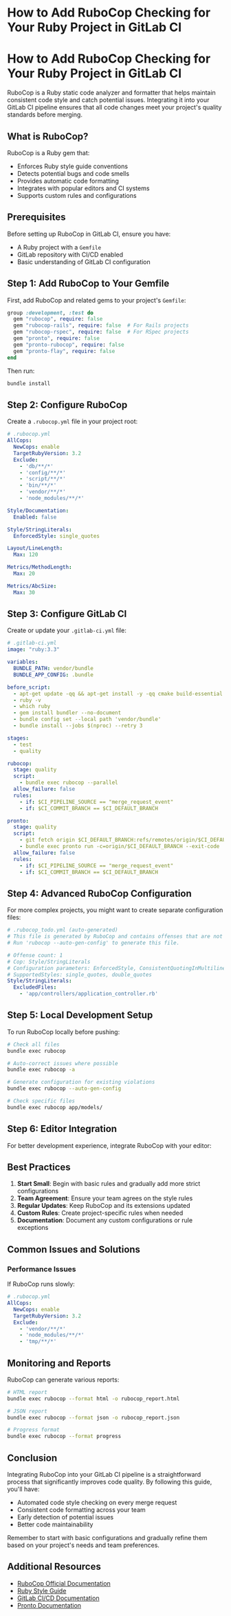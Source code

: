 # How to Add RuboCop Checking for Your Ruby Project in GitLab CI


# How to Add RuboCop Checking for Your Ruby Project in GitLab CI

RuboCop is a Ruby static code analyzer and formatter that helps maintain consistent code style and catch potential issues. Integrating it into your GitLab CI pipeline ensures that all code changes meet your project's quality standards before merging.

## What is RuboCop?

RuboCop is a Ruby gem that:
- Enforces Ruby style guide conventions
- Detects potential bugs and code smells
- Provides automatic code formatting
- Integrates with popular editors and CI systems
- Supports custom rules and configurations

## Prerequisites

Before setting up RuboCop in GitLab CI, ensure you have:
- A Ruby project with a `Gemfile`
- GitLab repository with CI/CD enabled
- Basic understanding of GitLab CI configuration

## Step 1: Add RuboCop to Your Gemfile

First, add RuboCop and related gems to your project's `Gemfile`:

```ruby
group :development, :test do
  gem "rubocop", require: false
  gem "rubocop-rails", require: false  # For Rails projects
  gem "rubocop-rspec", require: false  # For RSpec projects
  gem "pronto", require: false
  gem "pronto-rubocop", require: false
  gem "pronto-flay", require: false
end
```

Then run:
```bash
bundle install
```

## Step 2: Configure RuboCop

Create a `.rubocop.yml` file in your project root:

```yaml
# .rubocop.yml
AllCops:
  NewCops: enable
  TargetRubyVersion: 3.2
  Exclude:
    - 'db/**/*'
    - 'config/**/*'
    - 'script/**/*'
    - 'bin/**/*'
    - 'vendor/**/*'
    - 'node_modules/**/*'

Style/Documentation:
  Enabled: false

Style/StringLiterals:
  EnforcedStyle: single_quotes

Layout/LineLength:
  Max: 120

Metrics/MethodLength:
  Max: 20

Metrics/AbcSize:
  Max: 30
```

## Step 3: Configure GitLab CI

Create or update your `.gitlab-ci.yml` file:

```yaml
# .gitlab-ci.yml
image: "ruby:3.3"

variables:
  BUNDLE_PATH: vendor/bundle
  BUNDLE_APP_CONFIG: .bundle

before_script:
  - apt-get update -qq && apt-get install -y -qq cmake build-essential pkg-config libgit2-dev
  - ruby -v
  - which ruby
  - gem install bundler --no-document
  - bundle config set --local path 'vendor/bundle'
  - bundle install --jobs $(nproc) --retry 3

stages:
  - test
  - quality

rubocop:
  stage: quality
  script:
    - bundle exec rubocop --parallel
  allow_failure: false
  rules:
    - if: $CI_PIPELINE_SOURCE == "merge_request_event"
    - if: $CI_COMMIT_BRANCH == $CI_DEFAULT_BRANCH

pronto:
  stage: quality
  script:
    - git fetch origin $CI_DEFAULT_BRANCH:refs/remotes/origin/$CI_DEFAULT_BRANCH
    - bundle exec pronto run -c=origin/$CI_DEFAULT_BRANCH --exit-code
  allow_failure: false
  rules:
    - if: $CI_PIPELINE_SOURCE == "merge_request_event"
    - if: $CI_COMMIT_BRANCH == $CI_DEFAULT_BRANCH
```

## Step 4: Advanced RuboCop Configuration

For more complex projects, you might want to create separate configuration files:

```yaml
# .rubocop_todo.yml (auto-generated)
# This file is generated by RuboCop and contains offenses that are not fixed yet.
# Run 'rubocop --auto-gen-config' to generate this file.

# Offense count: 1
# Cop: Style/StringLiterals
# Configuration parameters: EnforcedStyle, ConsistentQuotingInMultiline.
# SupportedStyles: single_quotes, double_quotes
Style/StringLiterals:
  ExcludedFiles:
    - 'app/controllers/application_controller.rb'
```

## Step 5: Local Development Setup

To run RuboCop locally before pushing:

```bash
# Check all files
bundle exec rubocop

# Auto-correct issues where possible
bundle exec rubocop -a

# Generate configuration for existing violations
bundle exec rubocop --auto-gen-config

# Check specific files
bundle exec rubocop app/models/
```

## Step 6: Editor Integration

For better development experience, integrate RuboCop with your editor:


## Best Practices

1. **Start Small**: Begin with basic rules and gradually add more strict configurations
2. **Team Agreement**: Ensure your team agrees on the style rules
3. **Regular Updates**: Keep RuboCop and its extensions updated
4. **Custom Rules**: Create project-specific rules when needed
5. **Documentation**: Document any custom configurations or rule exceptions

## Common Issues and Solutions

### Performance Issues
If RuboCop runs slowly:
```yaml
# .rubocop.yml
AllCops:
  NewCops: enable
  TargetRubyVersion: 3.2
  Exclude:
    - 'vendor/**/*'
    - 'node_modules/**/*'
    - 'tmp/**/*'
```

## Monitoring and Reports

RuboCop can generate various reports:

```bash
# HTML report
bundle exec rubocop --format html -o rubocop_report.html

# JSON report
bundle exec rubocop --format json -o rubocop_report.json

# Progress format
bundle exec rubocop --format progress
```

## Conclusion

Integrating RuboCop into your GitLab CI pipeline is a straightforward process that significantly improves code quality. By following this guide, you'll have:

- Automated code style checking on every merge request
- Consistent code formatting across your team
- Early detection of potential issues
- Better code maintainability

Remember to start with basic configurations and gradually refine them based on your project's needs and team preferences.

## Additional Resources

- [RuboCop Official Documentation](https://rubocop.org/)
- [Ruby Style Guide](https://github.com/rubocop/ruby-style-guide)
- [GitLab CI/CD Documentation](https://docs.gitlab.com/ee/ci/)
- [Pronto Documentation](https://github.com/prontolabs/pronto)
